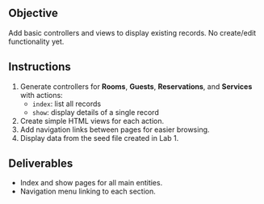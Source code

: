 
## Objective
Add basic controllers and views to display existing records. No create/edit functionality yet.

## Instructions
1. Generate controllers for **Rooms**, **Guests**, **Reservations**, and **Services** with actions:
   - `index`: list all records
   - `show`: display details of a single record
2. Create simple HTML views for each action.
3. Add navigation links between pages for easier browsing.
4. Display data from the seed file created in Lab 1.

## Deliverables
- Index and show pages for all main entities.
- Navigation menu linking to each section.